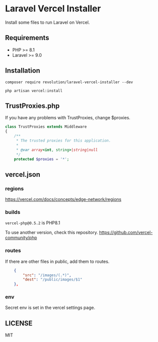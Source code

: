 # Laravel Vercel Installer

Install some files to run Laravel on Vercel.

## Requirements
- PHP >= 8.1
- Laravel >= 9.0

## Installation

```shell
composer require revolution/laravel-vercel-installer --dev

php artisan vercel:install
```

## TrustProxies.php
If you have any problems with TrustProxies, change $proxies.

```php
class TrustProxies extends Middleware
{
    /**
     * The trusted proxies for this application.
     *
     * @var array<int, string>|string|null
     */
    protected $proxies = '*';

```

## vercel.json

### regions
https://vercel.com/docs/concepts/edge-network/regions

### builds
`vercel-php@0.5.2` is PHP8.1

To use another version, check this repository.
https://github.com/vercel-community/php

### routes
If there are other files in public, add them to routes.

```json
    {
        "src": "/images/(.*)",
        "dest": "/public/images/$1"
    },
```

### env
Secret env is set in the vercel settings page.

## LICENSE
MIT  
